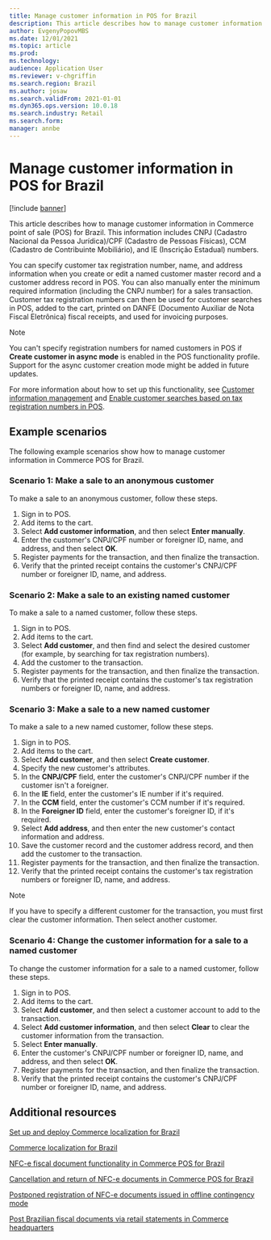 ```yaml
---
title: Manage customer information in POS for Brazil
description: This article describes how to manage customer information in Commerce point of sale (POS) for Brazil.
author: EvgenyPopovMBS
ms.date: 12/01/2021
ms.topic: article
ms.prod: 
ms.technology: 
audience: Application User
ms.reviewer: v-chgriffin
ms.search.region: Brazil
ms.author: josaw
ms.search.validFrom: 2021-01-01
ms.dyn365.ops.version: 10.0.18
ms.search.industry: Retail
ms.search.form: 
manager: annbe
---
```

# Manage customer information in POS for Brazil

[!include [banner](../includes/banner.md)]

This article describes how to manage customer information in Commerce point of sale (POS) for Brazil. This information includes CNPJ (Cadastro Nacional da Pessoa Jurídica)/CPF (Cadastro de Pessoas Físicas), CCM (Cadastro de Contribuinte Mobiliário), and IE (Inscrição Estadual) numbers. 

You can specify customer tax registration number, name, and address information when you create or edit a named customer master record and a customer address record in POS. You can also manually enter the minimum required information (including the CNPJ number) for a sales transaction. Customer tax registration numbers can then be used for customer searches in POS, added to the cart, printed on DANFE (Documento Auxiliar de Nota Fiscal Eletrônica) fiscal receipts, and used for invoicing purposes.

> [!NOTE]
> You can't specify registration numbers for named customers in POS if **Create customer in async mode** is enabled in the POS functionality profile. Support for the async customer creation mode might be added in future updates.

For more information about how to set up this functionality, see [Customer information management](latam-bra-deployment.md#customer-information-management) and [Enable customer searches based on tax registration numbers in POS](latam-bra-deployment.md#enable-customer-searches-based-on-tax-registration-numbers-in-pos).

## Example scenarios

The following example scenarios show how to manage customer information in Commerce POS for Brazil.

### Scenario 1: Make a sale to an anonymous customer

To make a sale to an anonymous customer, follow these steps.

1. Sign in to POS.
1. Add items to the cart.
1. Select **Add customer information**, and then select **Enter manually**.
1. Enter the customer's CNPJ/CPF number or foreigner ID, name, and address, and then select **OK**.
1. Register payments for the transaction, and then finalize the transaction.
1. Verify that the printed receipt contains the customer's CNPJ/CPF number or foreigner ID, name, and address.

### Scenario 2: Make a sale to an existing named customer

To make a sale to a named customer, follow these steps.

1. Sign in to POS.
1. Add items to the cart.
1. Select **Add customer**, and then find and select the desired customer (for example, by searching for tax registration numbers).
1. Add the customer to the transaction.
1. Register payments for the transaction, and then finalize the transaction.
1. Verify that the printed receipt contains the customer's tax registration numbers or foreigner ID, name, and address.

### Scenario 3: Make a sale to a new named customer

To make a sale to a new named customer, follow these steps.

1. Sign in to POS.
1. Add items to the cart.
1. Select **Add customer**, and then select **Create customer**.
1. Specify the new customer's attributes.
1. In the **CNPJ/CPF** field, enter the customer's CNPJ/CPF number if the customer isn't a foreigner.
1. In the **IE** field, enter the customer's IE number if it's required.
1. In the **CCM** field, enter the customer's CCM number if it's required.
1. In the **Foreigner ID** field, enter the customer's foreigner ID, if it's required.
1. Select **Add address**, and then enter the new customer's contact information and address.
1. Save the customer record and the customer address record, and then add the customer to the transaction.
1. Register payments for the transaction, and then finalize the transaction.
1. Verify that the printed receipt contains the customer's tax registration numbers or foreigner ID, name, and address.

> [!NOTE]
> If you have to specify a different customer for the transaction, you must first clear the customer information. Then select another customer.

### Scenario 4: Change the customer information for a sale to a named customer

To change the customer information for a sale to a named customer, follow these steps.

1. Sign in to POS.
1. Add items to the cart.
1. Select **Add customer**, and then select a customer account to add to the transaction.
1. Select **Add customer information**, and then select **Clear** to clear the customer information from the transaction.
1. Select **Enter manually**.
1. Enter the customer's CNPJ/CPF number or foreigner ID, name, and address, and then select **OK**.
1. Register payments for the transaction, and then finalize the transaction.
1. Verify that the printed receipt contains the customer's CNPJ/CPF number or foreigner ID, name, and address.

## Additional resources

[Set up and deploy Commerce localization for Brazil](latam-bra-deployment.md)

[Commerce localization for Brazil](latam-bra-commerce-localization.md)

[NFC-e fiscal document functionality in Commerce POS for Brazil](latam-bra-nfce.md)

[Cancellation and return of NFC-e documents in Commerce POS for Brazil](latam-bra-nfce-cancel-return.md)

[Postponed registration of NFC-e documents issued in offline contingency mode](latam-bra-nfce-contingency-mode.md)

[Post Brazilian fiscal documents via retail statements in Commerce headquarters](latam-bra-retail-statements.md)
